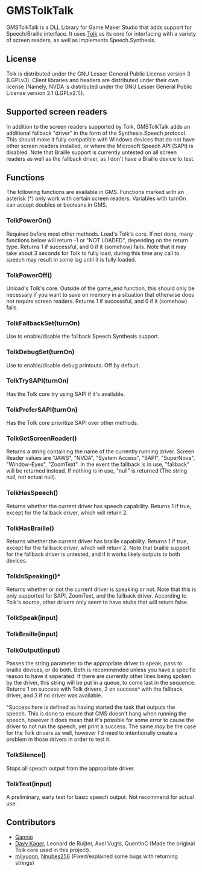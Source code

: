 # GMSTolkTalk
GMSTolkTalk is a DLL Library for Game Maker Studio that adds support for Speech/Braille interface. It uses [Tolk](https://github.com/ndarilek/tolk) as its core for interfacing with a variety of screen readers, as well as implements Speech.Synthesis.

## License

Tolk is distributed under the GNU Lesser General Public License version 3 (LGPLv3).
Client libraries and headers are distributed under their own license (Namely, NVDA is distributed under the GNU Lesser General Public License version 2.1 (LGPLv2.1)).

## Supported screen readers

In addition to the screen readers supported by Tolk, GMSTolkTalk adds an additional fallback "driver" in the form of the Synthesis.Speech protocol. This should make it fully compatible with Windows devices that do not have other screen readers installed, or where the Microsoft Speech API (SAPI) is disabled. Note that Braille support is currently untested on all screen readers as well as the fallback driver, as I don't have a Braille device to test.

## Functions
The following functions are available in GMS. Functions marked with an asterisk (\*) only work with certain screen readers. Variables with turnOn can accept doubles or booleans in GMS.

### TolkPowerOn()
Required before most other methods. Load's Tolk's core. If not done, many functions below will return -1 or "NOT LOADED", depending on the return type. Returns 1 if successful, and 0 if it (somehow) fails. Note that it may take about 3 seconds for Tolk to fully load, during this time any call to speech may result in some lag until it is fully loaded.

### TolkPowerOff()
Unload's Tolk's core. Outside of the game_end function, this should only be necessary if you want to save on memory in a situation that otherwise does not require screen readers. Returns 1 if successful, and 0 if it (somehow) fails.

### TolkFallbackSet(turnOn)
Use to enable/disable the fallback Speech.Synthesis support.

### TolkDebugSet(turnOn)
Use to enable/disable debug printouts. Off by default.

### TolkTrySAPI(turnOn)
Has the Tolk core try using SAPI if it's available. 

### TolkPreferSAPI(turnOn)
Has the Tolk core prioritize SAPI over other methods.

### TolkGetScreenReader()
Returns a string containing the name of the currently running driver.
Screen Reader values are "JAWS", "NVDA", "System Access", "SAPI", "SuperNova", "Window-Eyes", "ZoomText". In the event the fallback is in use, "fallback" will be returned instead. If nothing is in use, "null" is returned (The string null, not actual null).

### TolkHasSpeech()
Returns whether the current driver has speech capability. Returns 1 if true, except for the fallback driver, which will return 2.

### TolkHasBraille()
Returns whether the current driver has braille capability. Returns 1 if true, except for the fallback driver, which will return 2. Note that braille support for the fallback driver is untested, and if it works likely outputs to both devices.

### TolkIsSpeaking()*
Returns whether or not the current driver is speaking or not. Note that this is only supported for SAPI, ZoomText, and the fallback driver. According to Tolk's source, other drivers only seem to have stubs that will return false.

### TolkSpeak(input)
### TolkBraille(input)
### TolkOutput(input)
Passes the string parameter to the appropriate driver to speak, pass to braille devices, or do both. Both is recommended unless you have a specific reason to have it seperated. If there are currently other lines being spoken by the driver, this string will be put in a queue, to come last in the sequence. Returns 1 on success with Tolk drivers, 2 on success^ with the fallback driver, and 3 if no driver was available.

^Success here is defined as having started the task that outputs the speech. This is done to ensure that GMS doesn't hang when running the speech, however it does mean that it's possible for some error to cause the driver to not run the speech, yet print a success. The same *may* be the case for the Tolk drivers as well, however I'd need to intentionally create a problem in those drivers in order to test it.

### TolkSilence()
Stops all speach output from the appropriate driver.

### TolkTest(input)
A preliminary, early test for basic speech output. Not recommend for actual use.

## Contributors

* [Gannio](https://github.com/Gannio)
* [Davy Kager](https://github.com/dkager), Leonard de Ruijter, Axel Vugts, QuentinC (Made the original Tolk core used in this project).
* [mijyuoon](https://github.com/mijyuoon), [Nnubes256](https://github.com/Nnubes256) (Fixed/explained some bugs with returning strings)
